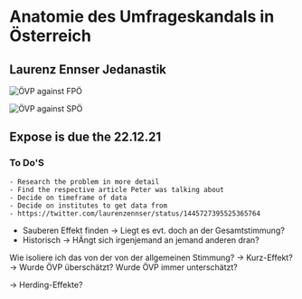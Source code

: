 # Anatomie des Umfrageskandals in Österreich

## Laurenz Ennser Jedanastik
![ÖVP against FPÖ](https://github.com/ant-le/Bachelor_Thesis/blob/main/images/ovp_vs_fpo.png)

![ÖVP against SPÖ](https://github.com/ant-le/Bachelor_Thesis/blob/main/images/ovp_vs_spo.png)

## Expose is due the 22.12.21

### To Do'S
    - Research the problem in more detail
    - Find the respective article Peter was talking about
    - Decide on timeframe of data
    - Decide on institutes to get data from
    - https://twitter.com/laurenzennser/status/1445727395525365764 

- Sauberen Effekt finden -> Liegt es evt. doch an der Gesamtstimmung? 
- Historisch -> HÄngt sich irgenjemand an jemand anderen dran?

Wie isoliere ich das von der von der allgemeinen Stimmung? 
-> Kurz-Effekt? -> Wurde ÖVP überschätzt? 
Wurde ÖVP immer unterschätzt?

-> Herding-Effekte? 
